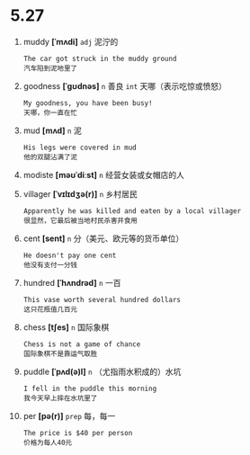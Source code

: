 # 5.27

1. muddy **[ˈmʌdi]** `adj` 泥泞的

   ```
   The car got struck in the muddy ground
   汽车陷到泥地里了
   ```

2. goodness **[ˈɡʊdnəs]** `n` 善良 `int` 天哪（表示吃惊或愤怒）

   ```
   My goodness, you have been busy!
   天哪，你一直在忙
   ```

3. mud **[mʌd]** `n` 泥

   ```
   His legs were covered in mud
   他的双腿沾满了泥
   ```

4. modiste **[məʊˈdiːst]** `n` 经营女装或女帽店的人

5. villager **[ˈvɪlɪdʒə(r)]** `n` 乡村居民

   ```
   Apparently he was killed and eaten by a local villager
   很显然，它最后被当地村民杀害并食用
   ```

6. cent **[sent]** `n` 分（美元、欧元等的货币单位）

   ```
   He doesn't pay one cent
   他没有支付一分钱
   ```

7. hundred **[ˈhʌndrəd]** `n` 一百

   ```
   This vase worth several hundred dollars
   这只花瓶值几百元
   ```

8. chess **[tʃes]** `n` 国际象棋

   ```
   Chess is not a game of chance
   国际象棋不是靠运气取胜
   ```

9. puddle **[ˈpʌd(ə)l]** `n` （尤指雨水积成的）水坑

   ```
   I fell in the puddle this morning
   我今天早上摔在水坑里了
   ```

10. per **[pə(r)]** `prep` 每，每一
    ```
    The price is $40 per person
    价格为每人40元
    ```
